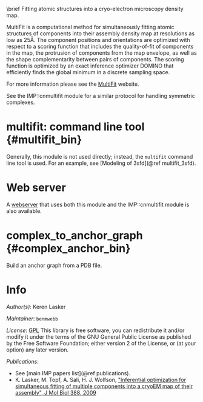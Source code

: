 \brief Fitting atomic structures into a cryo-electron microscopy density map.

MultiFit is a computational method for simultaneously fitting atomic
structures of components into their assembly density map at
resolutions as low as 25Å. The component positions and orientations
are optimized with respect to a scoring function that includes the
quality-of-fit of components in the map, the protrusion of components
from the map envelope, as well as the shape complementarity between
pairs of components. The scoring function is optimized by an exact
inference optimizer DOMINO that efficiently finds the global minimum
in a discrete sampling space.

For more information please see the
[MultiFit](https://salilab.org/multifit/) website.

See the IMP::cnmultifit module for a similar protocol for handling symmetric
complexes.

multifit: command line tool {#multifit_bin}
===========================

Generally, this module is not used directly; instead, the
`multifit` command line tool is used. For an example, see
[Modeling of 3sfd](@ref multifit_3sfd).

Web server
==========

A [webserver](https://salilab.org/multifit/) that uses both this module
and the IMP::cnmultifit module is also available.

complex_to_anchor_graph {#complex_anchor_bin}
=======================

Build an anchor graph from a PDB file.

# Info

_Author(s)_: Keren Lasker

_Maintainer_: `benmwebb`

_License_: [GPL](http://www.gnu.org/licenses/gpl.html)
This library is free software; you can redistribute it and/or
modify it under the terms of the GNU General Public
License as published by the Free Software Foundation; either
version 2 of the License, or (at your option) any later version.

_Publications_:
 - See [main IMP papers list](@ref publications).
 - K. Lasker, M. Topf, A. Sali, H. J. Wolfson, ["Inferential optimization for simultaneous fitting of multiple components into a cryoEM map of their assembly", J Mol Biol 388, 2009](https://www.ncbi.nlm.nih.gov/pubmed/19233204)
